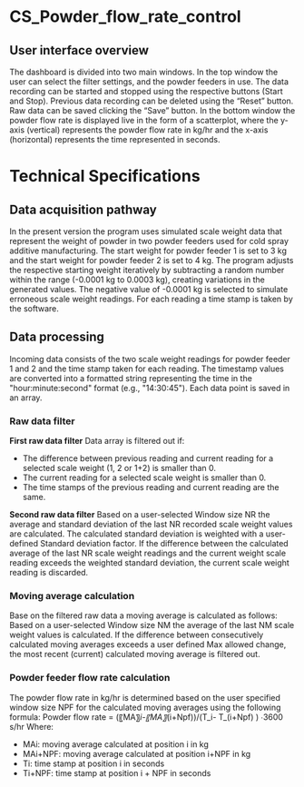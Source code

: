 # CS_Powder_flow_rate_control 
## User interface overview
The dashboard is divided into two main windows. In the top window the user can select the filter settings, and the powder feeders in use. The data recording can be started and stopped using the respective buttons (Start and Stop). 
Previous data recording can be deleted using the “Reset” button. Raw data can be saved clicking the “Save” button. In the bottom window the powder flow rate is displayed live in the form of a scatterplot, where the y-axis (vertical) represents the powder flow rate in kg/hr and the x-axis (horizontal) represents the time represented in seconds.

# Technical Specifications
## Data acquisition pathway
In the present version the program uses simulated scale weight data that represent the weight of powder in two powder feeders used for cold spray additive manufacturing. 
The start weight for powder feeder 1 is set to 3 kg and the start weight for powder feeder 2 is set to 4 kg. 
The program adjusts the respective starting weight iteratively by subtracting a random number within the range (-0.0001 kg to 0.0003 kg), creating variations in the generated values. 
The negative value of -0.0001 kg is selected to simulate erroneous scale weight readings. For each reading a time stamp is taken by the software. 

## Data processing
Incoming data consists of the two scale weight readings for powder feeder 1 and 2 and the time stamp taken for each reading. 
The timestamp values are converted into a formatted string representing the time in the "hour:minute:second" format (e.g., "14:30:45"). Each data point is saved in an array. 

### Raw data filter
**First raw data filter**
Data array is filtered out if:
* The difference between previous reading and current reading for a selected scale weight (1, 2 or 1+2) is smaller than 0.
* The current reading for a selected scale weight is smaller than 0.
* The time stamps of the previous reading and current reading are the same.

**Second raw data filter**
Based on a user-selected Window size NR the average and standard deviation of the last NR recorded scale weight values are calculated. The calculated standard deviation is weighted with a user-defined Standard deviation factor. 
If the difference between the calculated average of the last NR scale weight readings and the current weight scale reading exceeds the weighted standard deviation, the current scale weight reading is discarded.

### Moving average calculation
Base on the filtered raw data a moving average is calculated as follows:
Based on a user-selected Window size NM the average of the last NM scale weight values is calculated. 
If the difference between consecutively calculated moving averages exceeds a user defined Max allowed change, the most recent (current) calculated moving average is filtered out.

### Powder feeder flow rate calculation
The powder flow rate in kg/hr is determined based on the user specified window size NPF for the calculated moving averages using the following formula:
Powder flow rate = (〖MA〗_i-〖MA〗_(i+Npf))/(T_i- T_(i+Npf) )  ∙3600 s/hr
Where: 
* MAi: moving average calculated at position i in kg
* MAi+NPF: moving average calculated at position i+NPF in kg
* Ti: time stamp at position i in seconds
* Ti+NPF: time stamp at position i + NPF in seconds




